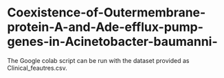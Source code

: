 # Coexistence-of-Outermembrane-protein-A-and-Ade-efflux-pump-genes-in-Acinetobacter-baumanni-
The Google colab script can be run with the dataset provided as Clinical_feautres.csv.
